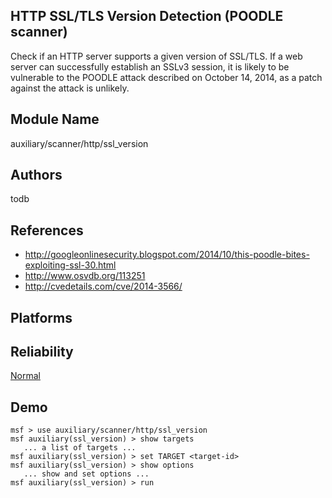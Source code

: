 ## HTTP SSL/TLS Version Detection (POODLE scanner)

Check if an HTTP server supports a given version of SSL/TLS. 
If a web server can successfully establish an SSLv3 session, 
it is likely to be vulnerable to the POODLE attack described 
on October 14, 2014, as a patch against the attack is 
unlikely.


## Module Name
auxiliary/scanner/http/ssl_version

## Authors
todb


## References
* http://googleonlinesecurity.blogspot.com/2014/10/this-poodle-bites-exploiting-ssl-30.html
* http://www.osvdb.org/113251
* http://cvedetails.com/cve/2014-3566/




## Platforms


## Reliability
[Normal](https://github.com/rapid7/metasploit-framework/wiki/Exploit-Ranking)

## Demo

```
msf > use auxiliary/scanner/http/ssl_version
msf auxiliary(ssl_version) > show targets
   ... a list of targets ...
msf auxiliary(ssl_version) > set TARGET <target-id>
msf auxiliary(ssl_version) > show options
   ... show and set options ...
msf auxiliary(ssl_version) > run
```
    
    